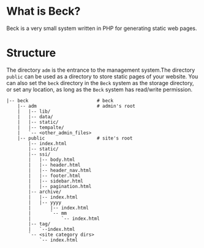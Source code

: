 # What is Beck?

Beck is a very small system written in PHP for generating static web pages.

# Structure

The directory `adm` is the entrance to the management system.The directory `public` can be used as a directory to store static pages of your website. You can also set the `beck` directory in the `Beck` system as the storage directory, or set any location, as long as the `Beck` system has read/write permission.

```
|-- beck                         # beck
    |-- adm                      # admin's root
    |   |-- lib/
    |   |-- data/
    |   |-- static/
    |   |-- tempalte/
    |   `-- <other_admin_files>
    |-- public                   # site's root
        |-- index.html
        |-- static/
        |-- ssi/
        |   |-- body.html
        |   |-- header.html
        |   |-- header_nav.html
        |   |-- footer.html
        |   |-- sidebar.html
        |   |-- pagination.html
        |-- archive/
        |   |-- index.html
        |   |-- yyyy
        |       |-- index.html
        |       `-- mm
        |           `-- index.html
        |-- tag/
        |   `--index.html
        `-- <site category dirs>
            `-- index.html
        
```

